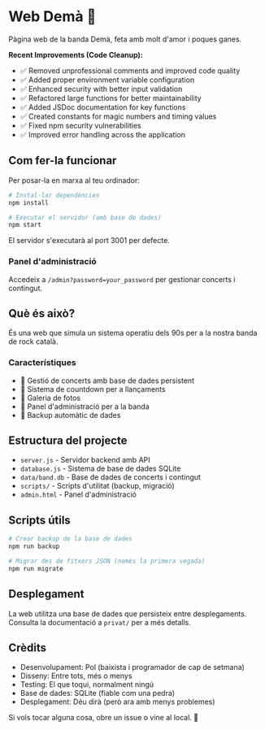 # Web Demà 🎸

Pàgina web de la banda Demà, feta amb molt d'amor i poques ganes.

**Recent Improvements (Code Cleanup):**
- ✅ Removed unprofessional comments and improved code quality
- ✅ Added proper environment variable configuration
- ✅ Enhanced security with better input validation
- ✅ Refactored large functions for better maintainability  
- ✅ Added JSDoc documentation for key functions
- ✅ Created constants for magic numbers and timing values
- ✅ Fixed npm security vulnerabilities
- ✅ Improved error handling across the application

## Com fer-la funcionar

Per posar-la en marxa al teu ordinador:

```bash
# Instal·lar dependències
npm install

# Executar el servidor (amb base de dades)
npm start
```

El servidor s'executarà al port 3001 per defecte.

### Panel d'administració

Accedeix a `/admin?password=your_password` per gestionar concerts i contingut.

## Què és això?

És una web que simula un sistema operatiu dels 90s per a la nostra banda de rock català.

### Característiques

- 🎵 Gestió de concerts amb base de dades persistent
- 📅 Sistema de countdown per a llançaments
- 📸 Galeria de fotos
- 🔧 Panel d'administració per a la banda
- 💾 Backup automàtic de dades

## Estructura del projecte

- `server.js` - Servidor backend amb API
- `database.js` - Sistema de base de dades SQLite
- `data/band.db` - Base de dades de concerts i contingut
- `scripts/` - Scripts d'utilitat (backup, migració)
- `admin.html` - Panel d'administració

## Scripts útils

```bash
# Crear backup de la base de dades
npm run backup

# Migrar des de fitxers JSON (només la primera vegada)
npm run migrate
```

## Desplegament

La web utilitza una base de dades que persisteix entre desplegaments. Consulta la documentació a `privat/` per a més detalls.

## Crèdits

- Desenvolupament: Pol (baixista i programador de cap de setmana)
- Disseny: Entre tots, més o menys
- Testing: El que toqui, normalment ningú
- Base de dades: SQLite (fiable com una pedra)
- Desplegament: Déu dirà (però ara amb menys problemes)

Si vols tocar alguna cosa, obre un issue o vine al local. 🤘
